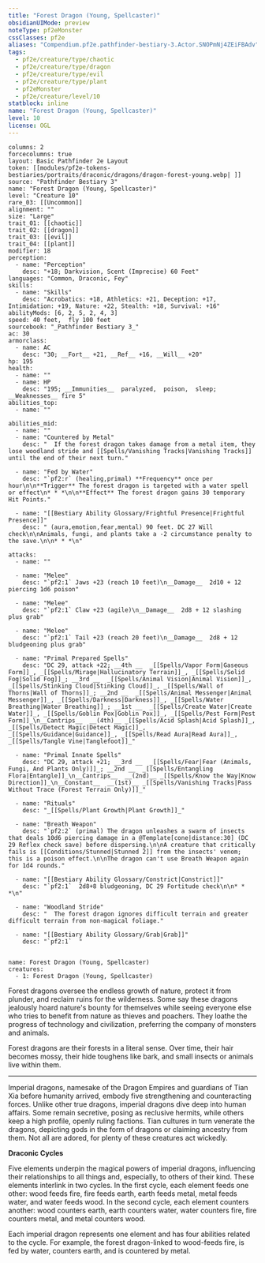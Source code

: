```yaml
---
title: "Forest Dragon (Young, Spellcaster)"
obsidianUIMode: preview
noteType: pf2eMonster
cssClasses: pf2e
aliases: "Compendium.pf2e.pathfinder-bestiary-3.Actor.SNOPmNj4ZEiFBAdv" 
tags:
  - pf2e/creature/type/chaotic
  - pf2e/creature/type/dragon
  - pf2e/creature/type/evil
  - pf2e/creature/type/plant
  - pf2eMonster
  - pf2e/creature/level/10
statblock: inline
name: "Forest Dragon (Young, Spellcaster)"
level: 10
license: OGL
---
```


```statblock
columns: 2
forcecolumns: true
layout: Basic Pathfinder 2e Layout
token: [[modules/pf2e-tokens-bestiaries/portraits/draconic/dragons/dragon-forest-young.webp| ]]
source: "Pathfinder Bestiary 3"
name: "Forest Dragon (Young, Spellcaster)"
level: "Creature 10"
rare_03: [[Uncommon]]
alignment: ""
size: "Large"
trait_01: [[chaotic]]
trait_02: [[dragon]]
trait_03: [[evil]]
trait_04: [[plant]]
modifier: 18
perception:
  - name: "Perception"
    desc: "+18; Darkvision, Scent (Imprecise) 60 Feet"
languages: "Common, Draconic, Fey"
skills:
  - name: "Skills"
    desc: "Acrobatics: +18, Athletics: +21, Deception: +17, Intimidation: +19, Nature: +22, Stealth: +18, Survival: +16"
abilityMods: [6, 2, 5, 2, 4, 3]
speed: 40 feet,  fly 100 feet
sourcebook: "_Pathfinder Bestiary 3_"
ac: 30
armorclass:
  - name: AC
    desc: "30; __Fort__ +21, __Ref__ +16, __Will__ +20"
hp: 195
health:
  - name: ""
  - name: HP
    desc: "195; __Immunities__  paralyzed,  poison,  sleep; __Weaknesses__ fire 5"
abilities_top:
  - name: ""

abilities_mid:
  - name: ""
  - name: "Countered by Metal"
    desc: "  If the forest dragon takes damage from a metal item, they lose woodland stride and [[Spells/Vanishing Tracks|Vanishing Tracks]] until the end of their next turn."

  - name: "Fed by Water"
    desc: "`pf2:r` (healing,primal) **Frequency** once per hour\n\n**Trigger** The forest dragon is targeted with a water spell or effect\n* * *\n\n**Effect** The forest dragon gains 30 temporary Hit Points."

  - name: "[[Bestiary Ability Glossary/Frightful Presence|Frightful Presence]]"
    desc: " (aura,emotion,fear,mental) 90 feet. DC 27 Will check\n\nAnimals, fungi, and plants take a -2 circumstance penalty to the save.\n\n* * *\n"

attacks:
  - name: ""

  - name: "Melee"
    desc: "`pf2:1` Jaws +23 (reach 10 feet)\n__Damage__  2d10 + 12 piercing 1d6 poison"

  - name: "Melee"
    desc: "`pf2:1` Claw +23 (agile)\n__Damage__  2d8 + 12 slashing plus grab"

  - name: "Melee"
    desc: "`pf2:1` Tail +23 (reach 20 feet)\n__Damage__  2d8 + 12 bludgeoning plus grab"

  - name: "Primal Prepared Spells"
    desc: "DC 29, attack +22; __4th __  _[[Spells/Vapor Form|Gaseous Form]]_, _[[Spells/Mirage|Hallucinatory Terrain]]_, _[[Spells/Solid Fog|Solid Fog]]_; __3rd __  _[[Spells/Animal Vision|Animal Vision]]_, _[[Spells/Stinking Cloud|Stinking Cloud]]_, _[[Spells/Wall of Thorns|Wall of Thorns]]_; __2nd __  _[[Spells/Animal Messenger|Animal Messenger]]_, _[[Spells/Darkness|Darkness]]_, _[[Spells/Water Breathing|Water Breathing]]_; __1st __  _[[Spells/Create Water|Create Water]]_, _[[Spells/Goblin Pox|Goblin Pox]]_, _[[Spells/Pest Form|Pest Form]]_\n__Cantrips__  __(4th)__ _[[Spells/Acid Splash|Acid Splash]]_, _[[Spells/Detect Magic|Detect Magic]]_, _[[Spells/Guidance|Guidance]]_, _[[Spells/Read Aura|Read Aura]]_, _[[Spells/Tangle Vine|Tanglefoot]]_"

  - name: "Primal Innate Spells"
    desc: "DC 29, attack +21; __3rd __  _[[Spells/Fear|Fear (Animals, Fungi, And Plants Only)]]_; __2nd __  _[[Spells/Entangling Flora|Entangle]]_\n__Cantrips__  __(2nd)__ _[[Spells/Know the Way|Know Direction]]_\n__Constant__  __(1st)__ _[[Spells/Vanishing Tracks|Pass Without Trace (Forest Terrain Only)]]_"

  - name: "Rituals"
    desc: "_[[Spells/Plant Growth|Plant Growth]]_"

  - name: "Breath Weapon"
    desc: "`pf2:2` (primal) The dragon unleashes a swarm of insects that deals 10d6 piercing damage in a @Template[cone|distance:30] (DC 29 Reflex check save) before dispersing.\n\nA creature that critically fails is [[Conditions/Stunned|Stunned 2]] from the insects' venom; this is a poison effect.\n\nThe dragon can't use Breath Weapon again for 1d4 rounds."

  - name: "[[Bestiary Ability Glossary/Constrict|Constrict]]"
    desc: "`pf2:1`  2d8+8 bludgeoning, DC 29 Fortitude check\n\n* * *\n"

  - name: "Woodland Stride"
    desc: "  The forest dragon ignores difficult terrain and greater difficult terrain from non-magical foliage."

  - name: "[[Bestiary Ability Glossary/Grab|Grab]]"
    desc: "`pf2:1`  "
 
```

```encounter-table
name: Forest Dragon (Young, Spellcaster)
creatures:
  - 1: Forest Dragon (Young, Spellcaster)
```



Forest dragons oversee the endless growth of nature, protect it from plunder, and reclaim ruins for the wilderness. Some say these dragons jealously hoard nature's bounty for themselves while seeing everyone else who tries to benefit from nature as thieves and poachers. They loathe the progress of technology and civilization, preferring the company of monsters and animals.

Forest dragons are their forests in a literal sense. Over time, their hair becomes mossy, their hide toughens like bark, and small insects or animals live within them.

* * *

Imperial dragons, namesake of the Dragon Empires and guardians of Tian Xia before humanity arrived, embody five strengthening and counteracting forces. Unlike other true dragons, imperial dragons dive deep into human affairs. Some remain secretive, posing as reclusive hermits, while others keep a high profile, openly ruling factions. Tian cultures in turn venerate the dragons, depicting gods in the form of dragons or claiming ancestry from them. Not all are adored, for plenty of these creatures act wickedly.

**Draconic Cycles**

Five elements underpin the magical powers of imperial dragons, influencing their relationships to all things and, especially, to others of their kind. These elements interlink in two cycles. In the first cycle, each element feeds one other: wood feeds fire, fire feeds earth, earth feeds metal, metal feeds water, and water feeds wood. In the second cycle, each element counters another: wood counters earth, earth counters water, water counters fire, fire counters metal, and metal counters wood.

Each imperial dragon represents one element and has four abilities related to the cycle. For example, the forest dragon-linked to wood-feeds fire, is fed by water, counters earth, and is countered by metal.
